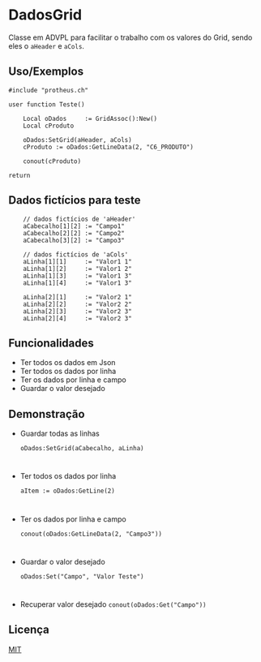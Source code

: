 
# DadosGrid

Classe em ADVPL para facilitar o trabalho com os valores do Grid, sendo eles o ```aHeader``` e ```aCols```.


## Uso/Exemplos

```
#include "protheus.ch"

user function Teste()
    
    Local oDados     := GridAssoc():New()
    Local cProduto

    oDados:SetGrid(aHeader, aCols)
    cProduto := oDados:GetLineData(2, "C6_PRODUTO")

    conout(cProduto)
    
return
```
## Dados fictícios para teste

```
    // dados fictícios de 'aHeader'
    aCabecalho[1][2] := "Campo1"
    aCabecalho[2][2] := "Campo2"
    aCabecalho[3][2] := "Campo3"

    // dados fictícios de 'aCols'
    aLinha[1][1]     := "Valor1 1"
    aLinha[1][2]     := "Valor1 2"
    aLinha[1][3]     := "Valor1 3"
    aLinha[1][4]     := "Valor1 3"

    aLinha[2][1]     := "Valor2 1"
    aLinha[2][2]     := "Valor2 2"
    aLinha[2][3]     := "Valor2 3"
    aLinha[2][4]     := "Valor2 3"
```
## Funcionalidades

- Ter todos os dados em Json
- Ter todos os dados por linha
- Ter os dados por linha e campo
- Guardar o valor desejado


## Demonstração

+ Guardar todas as linhas

    ```oDados:SetGrid(aCabecalho, aLinha)```
#
- Ter todos os dados por linha

    ```aItem := oDados:GetLine(2)```
#
- Ter os dados por linha e campo

    ```conout(oDados:GetLineData(2, "Campo3"))```
#
- Guardar o valor desejado

    ```oDados:Set("Campo", "Valor Teste")```
#
- Recuperar valor desejado
    ```conout(oDados:Get("Campo"))```
## Licença

[MIT](https://choosealicense.com/licenses/mit/)
